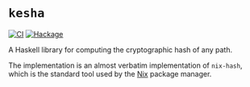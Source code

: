 # `kesha`

[![CI](https://github.com/jmackie/kesha/workflows/CI/badge.svg)](https://github.com/jmackie/kesha/actions?query=workflow%3ACI)
[![Hackage](https://img.shields.io/hackage/v/kesha-0.1.0)](https://hackage.haskell.org/package/kesha-0.1.0/candidate)

A Haskell library for computing the cryptographic hash of any path.

The implementation is an almost verbatim implementation of `nix-hash`, which is the
standard tool used by the [Nix](https://nixos.org/nix/) package manager.
